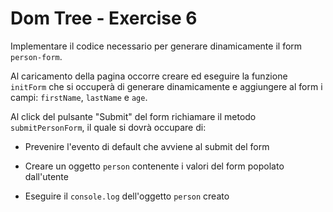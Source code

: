 # Dom Tree - Exercise 6
Implementare il codice necessario per generare dinamicamente il form `person-form`.


Al caricamento della pagina occorre creare ed eseguire la funzione `initForm` che si occuperà di generare dinamicamente e aggiungere al form i campi: `firstName`, `lastName` e `age`.


Al click del pulsante "Submit" del form richiamare il metodo `submitPersonForm`, il quale si dovrà occupare di:

* Prevenire l'evento di default che avviene al submit del form

* Creare un oggetto `person` contenente i valori del form popolato dall'utente

* Eseguire il `console.log` dell'oggetto `person` creato